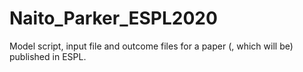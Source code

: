 # Naito_Parker_ESPL2020
Model script, input file and outcome files for a paper (, which will be) published in ESPL. 
